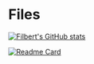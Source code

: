 # Files
[![Filbert's GitHub stats](https://github-readme-stats.vercel.app/api?username=Frtsnts10&show_icons=true&theme=radical)](https://github.com/anuraghazra/github-readme-stats)

[![Readme Card](https://github-readme-stats.vercel.app/api/pin/?username=Frtsnts10&repo=Filbert-portfolio-html)](https://github.com/anuraghazra/github-readme-stats)
